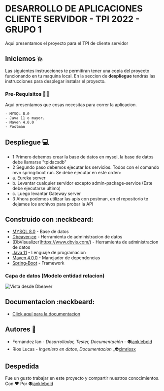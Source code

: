 # DESARROLLO DE APLICACIONES CLIENTE SERVIDOR -  TPI 2022 - GRUPO 1
Aqui presentamos el proyecto para el TPI de cliente servidor 

## Iniciemos :boom:

Las siguientes instrucciones te permitiran tener una copia del proyecto funcionando en tu maquina local. En la seccion de **despliegue** tendrás
las instrucciones para desplegar instalar el proyecto. 


### Pre-Requisitos :technologist:

Aqui presentamos que cosas necesitas para correr la aplicacion. 
```
- MYSQL 8.0
- Java 11 o mayor.
- Maven 4.0.0
- Postman  
```

## Despliegue :computer:

- 1 Primero debemos crear la base de datos en mysql, la base de datos debe llamarse "tpidacsdb"
- 2 Segundo paso debemos ejecutar los servicios. Todos con el comando mvn spring:boot run. Se debe ejecutar en este orden:
-   a. Eureka server
-   b. Levantar cualquier servidor excepto admin-package-service (Este debe ejecutarse ultimo)
-   c. Luego levantar Gateway server
- 3 Ahora podemos utilizar las apis con postman, en el repositorio te dejamos los archivos para probar la API

## Construido con :neckbeard:

- [MYSQL 8.0](https://www.postgresql.org/download/) - Base de datos
- [Dbeaver-ce](https://dbeaver.io/download/) - Herramienta de administracion de datos 
- [DbVisualizer]https://www.dbvis.com/) - Herramienta de administracion de datos 
- [Java 11](https://www.oracle.com/ar/java/technologies/javase/jdk11-archive-downloads.html) - Lenguaje de programacion
- [Maven 4.0.0](https://maven.apache.org/index.html) - Manejador de dependencias
- [Spring-Boot](https://spring.io/projects/spring-boot) - Framework


### Capa de datos (Modelo entidad relacion)
![Vista desde Dbeaver](https://user-images.githubusercontent.com/56406481/170394286-b86ffd55-a8fb-4f2b-a3e4-88d5af509b62.png)

## Documentacion :neckbeard:

- [Click aquí para la documentacion](https://docs.google.com/document/d/1wGC4wTk7F5qkzgaWLeb7Qw4DiPhNnDUku-vDG0EsHfg/edit?usp=sharing)

## Autores :star_struck:

- Fernández Ian - *Desarrollador, Tester, Documentación* - :alien:[ianklebold](https://github.com/ianklebold)
- Rios Lucas - *Ingeniero en datos, Documentacion* _:alien:[xlmriosx](https://github.com/xlmriosx)

## Despedida

Fue un gusto trabajar en este proyecto y compartir nuestros conocimientos. Con :heart: Por :alien:[ianklebold](https://github.com/ianklebold) 

